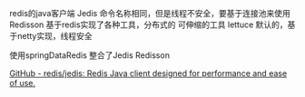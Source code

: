 redis的java客户端
Jedis 命令名称相同，但是线程不安全，要基于连接池来使用
Redisson 基于redis实现了各种工具，分布式的 可伸缩的工具
lettuce 默认的，基于netty实现，线程安全

使用springDataRedis 整合了Jedis Redisson

[GitHub - redis/jedis: Redis Java client designed for performance and ease of use.](https://github.com/redis/jedis)
